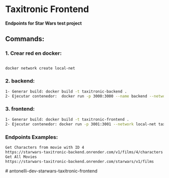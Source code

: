 # Taxitronic Frontend

**Endpoints for Star Wars test project**

## Commands:

### 1.  Crear red en docker:
```bash

docker network create local-net
```

### 2. backend:
```bash
1- Generar build: docker build -t taxitronic-backend .
2- Ejecutar contenedor:  docker run -p 3000:3000 --name backend --network local-net taxitronic-backend
```

### 3. frontend:
```bash
1- Generar build: docker build -t taxitronic-frontend .
2- Ejecutar contenedor: docker run -p 3001:3001 --network local-net taxitronic-frontend
```

### Endpoints Examples: 
```bash
Get Characters from movie with ID 4
https://starwars-taxitronic-backend.onrender.com/v1/films/4/characters
Get All Movies
https://starwars-taxitronic-backend.onrender.com/starwars/v1/films

```

#   a n t o n e l l i - d e v - s t a r w a r s - t a x i t r o n i c - f r o n t e n d  
 